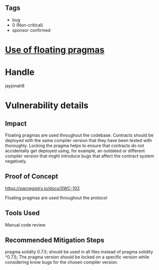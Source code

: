 ## Tags

- bug
- 0 (Non-critical)
- sponsor confirmed

# [Use of floating pragmas](https://github.com/code-423n4/2021-12-amun-findings/issues/6) 

# Handle

jayjonah8


# Vulnerability details

## Impact
Floating pragmas are used throughout the codebase.  Contracts should be deployed with the same compiler version that they have been tested with thoroughly. Locking the pragma helps to ensure that contracts do not accidentally get deployed using, for example, an outdated or different compiler version that might introduce bugs that affect the contract system negatively.

## Proof of Concept
https://swcregistry.io/docs/SWC-103

Floating pragmas are used throughout the protocol 

## Tools Used
Manual code review 

## Recommended Mitigation Steps
pragma solidity 0.7.5;  should be used in all files instead of  pragma solidity ^0.7.5;
The pragma version should be locked on a specific version while considering know bugs for the chosen compiler version.  

